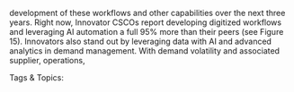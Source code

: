 development of these workflows and other capabilities over the next three years. 
Right now, Innovator CSCOs report developing digitized workflows and leveraging 
AI automation a full 95% more than their peers (see Figure 15).
Innovators also stand out by leveraging data with AI and advanced analytics in 
demand management. With demand volatility and associated supplier, operations, 

   Tags & Topics:
   